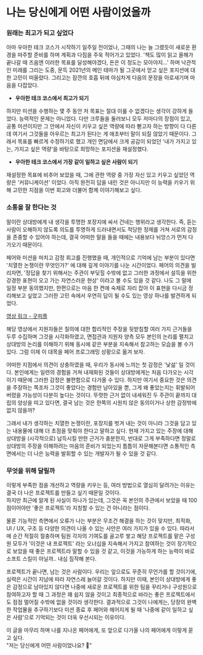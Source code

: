 # 나는 당신에게 어떤 사람이었을까

### 원래는 최고가 되고 싶었다

아마 우아한 테크 코스가 시작하기 일주일 전이었나, 그때의 나는 늘 그랬듯이 새로운 환경을 마주할 준비를 하며 계획과 다짐을 주욱 적어가고 있었다. '책도 많이 읽고 올해가 끝나갈 때 즈음엔 이러한 목표를 달성해야겠다, 돈은 이 정도는 모아야지...' 하며 낙관적인 미래를 그리는 도중, 문득 2021년의 메인 테마가 될 그곳에서 얻고 싶은 포지션에 대한 고민이 떠올랐다. 그리고는 잠깐의 호흡 뒤에 야심차게 다음의 문장을 아로새기며 마음을 다잡았다.

- **우아한 테크 코스에서 최고가 되기**

하지만 미션을 수행하는 몇 주 동안 저 목표는 절대 이룰 수 없겠다는 생각이 강하게 들었다. 능력적인 문제는 아니었다. 다만 크루들을 둘러보니 모두 저마다의 장점이 있고, 공통 미션이지만 그 안에서 자신이 키우고 싶은 역량에 따라 뻗고자 하는 방향이 다 다른데 여기서 그것들을 아우르는 최고가 된다는 게 애초부터 말이 되질 않았기 때문이다. 그래서 목표를 빠르게 수정하기로 했고 개인 면담에서 크게 공감이 되었던 '내가 가지고 있는, 가지고 싶은 역량'을 바탕으로 희망하는 포지션을 재설정했다.

- **우아한 테크 코스에서 가장 같이 일하고 싶은 사람이 되기**

재설정한 목표에 비추어 보았을 때, 그에 관한 역량 중 가장 자신 있고 키우고 싶었던 역량은 '커뮤니케이션' 이었다. 아직 완전히 답을 내린 것은 아니지만 이 능력을 키우기 위해 고민한 지점을 이번 회고와 더불어 함께 이야기해보고 싶다.

### 소통을 잘 한다는 것

말이란 상대방에게 내 생각을 투명한 포장지에 싸서 건네는 행위라고 생각한다. 즉, 듣는 사람이 오해하지 않도록 의도를 투명하게 드러내면서도 적당한 정제를 거쳐 서로의 감정을 존중할 수 있어야 하는데, 결국 어떠한 말을 들을 때에는 내용보다 뉘앙스가 먼저 다가오기 때문이다.

페어와 미션을 마치고 감정 회고를 진행했을 때, 개인적으로 기억에 남는 부분이 있다면 '치열한 논쟁이란 무엇인가?' 에 대해 깊게 이야기를 나눈 시간이었다. 페어의 의견을 빌리자면, '정답을 찾기 위해서는 주관이 부딪힐 수밖에 없고 그러한 과정에서 설득을 위한 강경한 표현이 오고 가는 자연스러운 현상' 이라고 볼 수도 있을 것 같다. 나도 그 말에 일정 부분 동의했지만, 한편으로는 마음 한 켠에 숙제로 자리 잡아 이 표현을 다시금 정리해보고 싶었고 그러한 고민 속에서 우연히 답이 될 수도 있는 영상 하나를 발견하게 되었다.

[영상 링크 - 굿피플](https://www.youtube.com/watch?v=Vz3HFYeMQTM)

해당 영상에서 지원자들은 질의에 대한 합리적인 주장을 뒷받침할 여러 가지 근거들을 두루 수집하며 그것을 시각화하였고, 면접관과 지원자 양측 모두 본인의 논리를 펼치고 상대방의 논리를 이해하기 위해 동시에 같은 부분을 지속해서 참고하는 모습을 볼 수가 있다. 그럼 이제 이 대목을 페어 프로그래밍 상황으로 옮겨 보자.

어떠한 지점에서 의견이 상충하였을 때, 우리가 동시에 느끼는 첫 감정은 '낯섦' 일 것이다. 본인에게는 일련의 경험을 거쳐 내재화된 것들이 상대방에게는 처음 다가오는 시각이기 때문에 그러한 감정은 불편함으로 다가올 수 있다. 하지만 여기서 중요한 것은 의견을 주장하는 쪽조차 그것이 좋았다는 경험만 남아있을 뿐, 그게 왜 좋았는지는 휘발되어버렸을 가능성이 다분히 높다는 것이다. 뚜렷한 근거 없이 내세워진 두 주관이 끝까지 대립의 양상을 띠고 있다면, 결국 남는 것은 한쪽의 시원치 않은 동의이거나 상한 감정밖에 없지 않을까?

그래서 내가 생각하는 치열한 논쟁이란, 포장지를 벗겨 내는 것이 아니라 그것을 담고 있는 내용물에 대해 더 초점을 맞춰야 한다고 말하고 싶다. 현재 가지고 있는 주장에 대해 상대방을 (시각적으로) 납득시킬 만한 근거가 충분한지, 반대로 그게 부족하다면 정말로 상대방의 주장을 이해하려는 마음의 준비가 되었는지 틈틈이 자문해본다면 소통적인 측면에서는 더 나은 능력을 발휘할 수 있는 개발자가 될 수 있을 것 같다.

### 무엇을 위해 달릴까

이렇게 부족한 점을 개선하고 역량을 키우는 등, 여러 방법으로 열심히 달려가는 이유는 결국 더 나은 프로젝트를 만들고 싶기 때문일 것이다.  
하지만 최근에 알게 된 사실이 하나가 있는데, 그것은 꼭 본인의 주관에서 보았을 때 100점이어야만 '좋은 프로젝트'라 지칭할 수 있는 건 아니라는 점이다.

물론 기능적인 측면에서 오류가 나는 부분은 무조건 해결을 하는 것이 맞지만, 최적화, UI / UX, 구조 등 다양한 의견이 나올 수 있는 사안은 여러 가지가 있을 수 있다. 따라서 매 순간 적절히 절충하며 팀원 각자의 기여도를 골고루 쌓고 해당 프로젝트를 맡은 구성원 모두가 '이것은 내 프로젝트' 라는 오너십을 지속해서 가지고 참여하는 것이 장기적으로 보았을 때 좋은 프로젝트라 말할 수 있을 것 같고, 이것을 가능하게 하는 능력이 바로 소프트 스킬이 아닐까.. 내심 짐작해 본다.

프로젝트가 끝나면, 남는 것은 사람이다. 우리는 앞으로도 꾸준히 무언가를 할 것이기에, 실력은 시간이 지남에 따라 자연스레 늘어갈 것이다. 하지만 이때, 본인이 상대방에게 좋은 감정으로 남아있지 않다면 나중에 새로운 프로젝트를 위한 팀을 꾸리거나 구성원으로 참여하고자 할 때 그 과정은 꽤 쉽지 않을 것이고 최종적으로 바라는 좋은 프로젝트에서도 점점 멀어질 수밖에 없을 것이라 생각한다. 결과적으로 그것이 나에게는, 당장의 완벽한 작업물을 추구하기보다 미션 종료 후 페어와 헤어지게 될 때 '나중에 같이 일하고 싶은 사람'으로 기억되는 것이 더욱 우선시되는 이유이다.

이 글을 마무리 하며 나를 지나온 페어에게, 또 앞으로 다가올 나의 페어에게 이렇게 묻고 싶다.  
"저는 당신에게 어떤 사람이었나요? 🙂"
